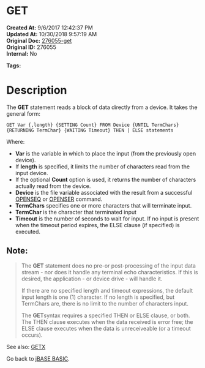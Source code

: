 # GET

**Created At:** 9/6/2017 12:42:37 PM  
**Updated At:** 10/30/2018 9:57:19 AM  
**Original Doc:** [276055-get](https://docs.jbase.com/36868-jbase-basic/276055-get)  
**Original ID:** 276055  
**Internal:** No  

**Tags:**
<badge text='input' vertical='middle' />
<badge text='devices' vertical='middle' />
<badge text='data' vertical='middle' />

# Description

The **GET** statement reads a block of data directly from a device. It takes the general form:

```
GET Var {,length} {SETTING Count} FROM Device {UNTIL TermChars} {RETURNING TermChar} {WAITING Timeout} THEN | ELSE statements
```

Where:

- **Var** is the variable in which to place the input (from the previously open device).
- If **length** is specified, it limits the number of characters read from the input device.
- If the optional **Count** option is used, it returns the number of characters actually read from the device.
- **Device** is the file variable associated with the result from a successful [OPENSEQ](./../openseq) or [OPENSER](./../openser) command.
- **TermChars** specifies one or more characters that will terminate input.
- **TermChar** is the character that terminated input
- **Timeout** is the number of seconds to wait for input. If no input is present when the timeout period expires, the ELSE clause (if specified) is executed.


## Note:


> The **GET** statement does no pre-or post-processing of the input data stream - nor does it handle any terminal echo characteristics. If this is desired, the application - or device drive - will handle it.
> 
> If there are no specified length and timeout expressions, the default input length is one (1) character. If no length is specified, but TermChars are, there is no limit to the number of characters input.
> 
> The **GET**syntax requires a specified THEN or ELSE clause, or both. The THEN clause executes when the data received is error free; the ELSE clause executes when the data is unreceiveable (or a timeout occurs).




See also: [GETX](./../getx)

Go back to [jBASE BASIC](./../jbase-basic-programmers-reference-guide).


